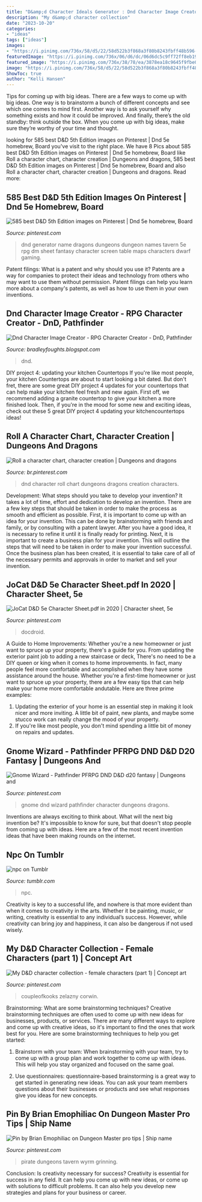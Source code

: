 ```yaml
---
title: "D&amp;d Character Ideals Generator : Dnd Character Image Creator"
description: "My d&amp;d character collection"
date: "2023-10-20"
categories:
- "ideas"
tags: ["ideas"]
images:
- "https://i.pinimg.com/736x/58/d5/22/58d522b3f868a3f80b8243fbff48b596--character-portraits-character-ideas.jpg"
featuredImage: "https://i.pinimg.com/736x/06/d6/dc/06d6dc5c9ff72ff8eb190a67c4cbb77e.jpg"
featured_image: "https://i.pinimg.com/736x/38/78/ea/3878ea18c9645f9fbe0633c8f6121b9e.jpg"
image: "https://i.pinimg.com/736x/58/d5/22/58d522b3f868a3f80b8243fbff48b596--character-portraits-character-ideas.jpg"
ShowToc: true
author: "Kelli Hansen"
---
```



Tips for coming up with big ideas.
There are a few ways to come up with big ideas. One way is to brainstorm a bunch of different concepts and see which one comes to mind first. Another way is to ask yourself why something exists and how it could be improved. And finally, there’s the old standby: think outside the box. When you come up with big ideas, make sure they’re worthy of your time and thought.

	

		
looking for 585 best D&amp;D 5th Edition images on Pinterest | Dnd 5e homebrew, Board you've visit to the right place. We have 8 Pics about 585 best D&amp;D 5th Edition images on Pinterest | Dnd 5e homebrew, Board like Roll a character chart, character creation | Dungeons and dragons, 585 best D&amp;D 5th Edition images on Pinterest | Dnd 5e homebrew, Board and also Roll a character chart, character creation | Dungeons and dragons. Read more:
		
    
## 585 Best D&amp;D 5th Edition Images On Pinterest | Dnd 5e Homebrew, Board

<img loading=lazy src="https://i.pinimg.com/736x/06/d6/dc/06d6dc5c9ff72ff8eb190a67c4cbb77e.jpg" onerror="this.onerror=null;this.src='https://tse3.mm.bing.net/th?id=OIP.LGKIgvYcrqAaEFlXswcjtQHaKC&amp;pid=15.1';" alt="585 best D&amp;D 5th Edition images on Pinterest | Dnd 5e homebrew, Board">

_Source: pinterest.com_

>dnd generator name dragons dungeons dungeon names tavern 5e rpg dm sheet fantasy character screen table maps characters dwarf gaming. 

	

Patent filings: What is a patent and why should you use it?
Patents are a way for companies to protect their ideas and technology from others who may want to use them without permission. Patent filings can help you learn more about a company's patents, as well as how to use them in your own inventions.

    
## Dnd Character Image Creator - RPG Character Creator - DnD, Pathfinder

<img loading=lazy src="https://lh5.googleusercontent.com/proxy/gGmQTpzASQBzLBlRpLSPxWK46BIM6DUjSFKRkP_RmG2PojrcxsCdOrliA8ARkaxb6-3-MhjML5ZuF_sLFTLMjw33Ufi0Ckh4GYKVYtEwjEvQbHAQj4383pbZQg=w1200-h630-p-k-no-nu" onerror="this.onerror=null;this.src='https://tse3.mm.bing.net/th?id=OIP.OO9nXRYPWwo-WyG7GOL2OgHaGa&amp;pid=15.1';" alt="Dnd Character Image Creator - RPG Character Creator - DnD, Pathfinder">

_Source: bradleyfoughts.blogspot.com_

>dnd. 

	

DIY project 4: updating your kitchen Countertops
If you're like most people, your kitchen Countertops are about to start looking a bit dated. But don't fret, there are some great DIY project 4 updates for your countertops that can help make your kitchen feel fresh and new again. First off, we recommend adding a granite countertop to give your kitchen a more finished look. Then, if you're in the mood for some new and exciting ideas, check out these 5 great DIY project 4 updating your kitchencountertops ideas!

    
## Roll A Character Chart, Character Creation | Dungeons And Dragons

<img loading=lazy src="https://i.pinimg.com/736x/7c/ba/30/7cba30d34c273bc572bb7c908b71694d.jpg" onerror="this.onerror=null;this.src='https://tse2.mm.bing.net/th?id=OIP.rRXJiX4Sbz39oXe_y5iUqAHaIH&amp;pid=15.1';" alt="Roll a character chart, character creation | Dungeons and dragons">

_Source: br.pinterest.com_

>dnd character roll chart dungeons dragons creation characters. 

	

Development: What steps should you take to develop your invention?
It takes a lot of time, effort and dedication to develop an invention. There are a few key steps that should be taken in order to make the process as smooth and efficient as possible. First, it is important to come up with an idea for your invention. This can be done by brainstorming with friends and family, or by consulting with a patent lawyer. After you have a good idea, it is necessary to refine it until it is finally ready for printing. Next, it is important to create a business plan for your invention. This will outline the steps that will need to be taken in order to make your invention successful. Once the business plan has been created, it is essential to take care of all of the necessary permits and approvals in order to market and sell your invention.

    
## JoCat D&amp;D 5e Character Sheet.pdf In 2020 | Character Sheet, 5e

<img loading=lazy src="https://i.pinimg.com/originals/af/50/10/af501089dc8ff6be63a5cd92ce29a156.jpg" onerror="this.onerror=null;this.src='https://tse4.mm.bing.net/th?id=OIP.YUcOU3NCyzTcDHHD_Ag_EgHaMb&amp;pid=15.1';" alt="JoCat D&amp;D 5e Character Sheet.pdf in 2020 | Character sheet, 5e">

_Source: pinterest.com_

>docdroid. 

	

A Guide to Home Improvements: Whether you're a new homeowner or just want to spruce up your property, there's a guide for you. From updating the exterior paint job to adding a new staircase or deck,
There's no need to be a DIY queen or king when it comes to home improvements. In fact, many people feel more comfortable and accomplished when they have some assistance around the house. Whether you're a first-time homeowner or just want to spruce up your property, there are a few easy tips that can help make your home more comfortable andutable. Here are three prime examples: 
1) Updating the exterior of your home is an essential step in making it look nicer and more inviting. A little bit of paint, new plants, and maybe some stucco work can really change the mood of your property. 
2) If you're like most people, you don't mind spending a little bit of money on repairs and updates.

    
## Gnome Wizard - Pathfinder PFRPG DND D&amp;D D20 Fantasy | Dungeons And

<img loading=lazy src="https://i.pinimg.com/736x/58/d5/22/58d522b3f868a3f80b8243fbff48b596--character-portraits-character-ideas.jpg" onerror="this.onerror=null;this.src='https://tse1.mm.bing.net/th?id=OIP.QZJkuoy6Real5tC70VON_wHaLB&amp;pid=15.1';" alt="Gnome Wizard - Pathfinder PFRPG DND D&amp;D d20 fantasy | Dungeons and">

_Source: pinterest.com_

>gnome dnd wizard pathfinder character dungeons dragons. 

	

Inventions are always exciting to think about. What will the next big invention be? It's impossible to know for sure, but that doesn't stop people from coming up with ideas. Here are a few of the most recent invention ideas that have been making rounds on the internet.

    
## Npc On Tumblr

<img loading=lazy src="https://78.media.tumblr.com/27afeba915308ec8145e66b02da1fae7/tumblr_oru333zfZx1uux5bjo1_500.jpg" onerror="this.onerror=null;this.src='https://tse1.mm.bing.net/th?id=OIP.g-G_yPdswQHU-2ucBfLXgwHaIH&amp;pid=15.1';" alt="npc on Tumblr">

_Source: tumblr.com_

>npc. 

	

Creativity is key to a successful life, and nowhere is that more evident than when it comes to creativity in the arts. Whether it be painting, music, or writing, creativity is essential to any individual’s success. However, while creativity can bring joy and happiness, it can also be dangerous if not used wisely.

    
## My D&amp;D Character Collection - Female Characters (part 1) | Concept Art

<img loading=lazy src="https://i.pinimg.com/736x/38/78/ea/3878ea18c9645f9fbe0633c8f6121b9e.jpg" onerror="this.onerror=null;this.src='https://tse1.mm.bing.net/th?id=OIP.fuRTJZovuBJAwkfBbKfK2gHaMi&amp;pid=15.1';" alt="My D&amp;D character collection - female characters (part 1) | Concept art">

_Source: pinterest.com_

>coupleofkooks zelazny corwin. 

	

Brainstorming: What are some brainstorming techniques?
Creative brainstorming techniques are often used to come up with new ideas for businesses, products, or services. There are many different ways to explore and come up with creative ideas, so it's important to find the ones that work best for you. Here are some brainstorming techniques to help you get started:
1. Brainstorm with your team: When brainstorming with your team, try to come up with a group plan and work together to come up with ideas. This will help you stay organized and focused on the same goal.

2. Use questionnaires: questionnaire-based brainstorming is a great way to get started in generating new ideas. You can ask your team members questions about their businesses or products and see what responses give you ideas for new concepts.


    
## Pin By Brian Emophiliac On Dungeon Master Pro Tips | Ship Name

<img loading=lazy src="https://i.pinimg.com/originals/be/ef/ac/beefac7a284f4235f6c14540a06efce8.png" onerror="this.onerror=null;this.src='https://tse1.mm.bing.net/th?id=OIP.as-fZm4NSSHZ9ufNFPB5bAHaJl&amp;pid=15.1';" alt="Pin by Brian Emophiliac on Dungeon Master pro tips | Ship name">

_Source: pinterest.com_

>pirate dungeons tavern wyrm grinning. 

	

Conclusion: Is creativity necessary for success?
Creativity is essential for success in any field. It can help you come up with new ideas, or come up with solutions to difficult problems. It can also help you develop new strategies and plans for your business or career.

